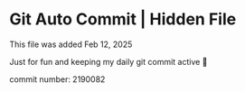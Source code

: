 # Git Auto Commit | Hidden File

This file was added Feb 12, 2025

Just for fun and keeping my daily git commit active 🤪

commit number: 2190082
